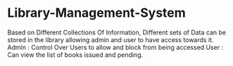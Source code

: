 # Library-Management-System
Based on Different Collections Of Information, Different sets of Data can be stored in the library allowing admin and user to have access towards it.
Admin : Control Over Users to allow and block from being accessed
User : Can view the list of books issued and pending.
